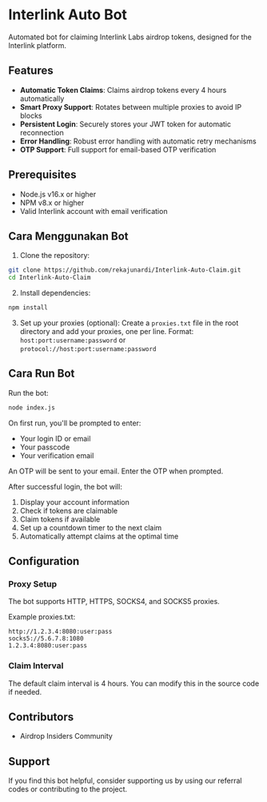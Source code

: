# Interlink Auto Bot

Automated bot for claiming Interlink Labs airdrop tokens, designed for the Interlink platform.


## Features

- **Automatic Token Claims**: Claims airdrop tokens every 4 hours automatically
- **Smart Proxy Support**: Rotates between multiple proxies to avoid IP blocks
- **Persistent Login**: Securely stores your JWT token for automatic reconnection
- **Error Handling**: Robust error handling with automatic retry mechanisms
- **OTP Support**: Full support for email-based OTP verification

##  Prerequisites

- Node.js v16.x or higher
- NPM v8.x or higher
- Valid Interlink account with email verification

## Cara Menggunakan Bot

1. Clone the repository:
```bash
git clone https://github.com/rekajunardi/Interlink-Auto-Claim.git
cd Interlink-Auto-Claim
```

2. Install dependencies:
```bash
npm install
```

3. Set up your proxies (optional):
Create a `proxies.txt` file in the root directory and add your proxies, one per line.
Format: `host:port:username:password` or `protocol://host:port:username:password`

##  Cara Run Bot

Run the bot:
```bash
node index.js
```

On first run, you'll be prompted to enter:
- Your login ID or email
- Your passcode
- Your verification email

An OTP will be sent to your email. Enter the OTP when prompted.

After successful login, the bot will:
1. Display your account information
2. Check if tokens are claimable
3. Claim tokens if available
4. Set up a countdown timer to the next claim
5. Automatically attempt claims at the optimal time

## Configuration

### Proxy Setup

The bot supports HTTP, HTTPS, SOCKS4, and SOCKS5 proxies.

Example proxies.txt:
```
http://1.2.3.4:8080:user:pass
socks5://5.6.7.8:1080
1.2.3.4:8080:user:pass
```

### Claim Interval

The default claim interval is 4 hours. You can modify this in the source code if needed.

## Contributors

- Airdrop Insiders Community

##  Support

If you find this bot helpful, consider supporting us by using our referral codes or contributing to the project.
